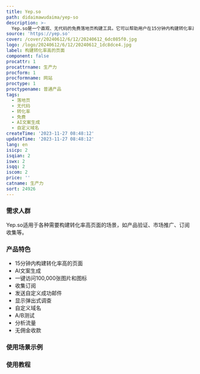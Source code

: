 ```yaml
---
title: Yep.so
path: didaimawudaima/yep-so
description: >-
  Yep.so是一个直观、无代码的免费落地页构建工具。它可以帮助用户在15分钟内构建转化率高的页面。Yep.so提供AI文案生成、一键访问100,000张图片和图标等功能，用户可以收集订阅、发送自定义成功邮件、显示弹出式调查等。用户还可以通过自定义域名、A/B测试、分析流量和无佣金收款等方式对页面进行优化和收益化。
source: 'https://yep.so'
cover: /cover/20240612/6/12/20240612_6dc085f0.jpg
logo: /logo/20240612/6/12/20240612_1dc8dce4.jpg
label: 构建转化率高的页面
component: false
procattr: 1
procattrname: 生产力
procform: 1
procformname: 网站
proctype: 1
proctypename: 普通产品
tags:
  - 落地页
  - 无代码
  - 转化率
  - 免费
  - AI文案生成
  - 自定义域名
createTime: '2023-11-27 08:48:12'
updateTime: '2023-11-27 08:48:12'
lang: en
isicp: 2
isqian: 2
iswx: 2
isqq: 2
iscom: 2
price: ''
catname: 生产力
sort: 24926
---
```




### 需求人群
Yep.so适用于各种需要构建转化率高页面的场景，如产品验证、市场推广、订阅收集等。

### 产品特色
- 15分钟内构建转化率高的页面
- AI文案生成
- 一键访问100,000张图片和图标
- 收集订阅
- 发送自定义成功邮件
- 显示弹出式调查
- 自定义域名
- A/B测试
- 分析流量
- 无佣金收款

### 使用场景示例


### 使用教程


  

